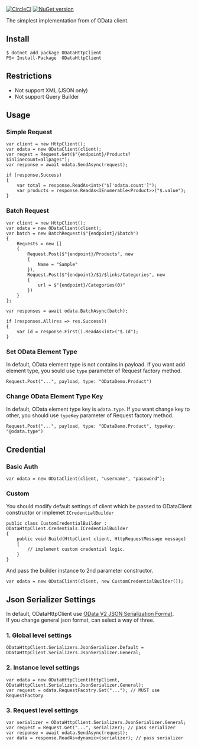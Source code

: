[![CircleCI](https://circleci.com/gh/iwate/ODataHttpClient/tree/master.svg?style=svg)](https://circleci.com/gh/iwate/ODataHttpClient/tree/master)
[![NuGet version](https://badge.fury.io/nu/ODataHttpClient.svg)](https://badge.fury.io/nu/ODataHttpClient)

The simplest implementation from of OData client.

## Install

    $ dotnet add package ODataHttpClient
    PS> Install-Package  ODataHttpClient

## Restrictions

- Not support XML (JSON only)
- Not support Query Builder

## Usage

### Simple Request

    var client = new HttpClient();
    var odata = new ODataClient(client);
    var reqest = Request.Get($"{endpoint}/Products?$inlinecount=allpages");
    var response = await odata.SendAsync(request);

    if (response.Success) 
    {
        var total = response.ReadAs<int>("$['odata.count']");
        var products = response.ReadAs<IEnumerable<Product>>("$.value");
    }

### Batch Request

    var client = new HttpClient();
    var odata = new ODataClient(client);
    var batch = new BatchRequest($"{endpoint}/$batch")
    {
        Requests = new []
        {
            Request.Post($"{endpoint}/Products", new 
            { 
                Name = "Sample"
            }),
            Request.Post($"{endpoint}/$1/$links/Categories", new 
            {
                url = $"{endpoint}/Categories(0)"
            })
        }
    };

    var responses = await odata.BatchAsync(batch);

    if (responses.All(res => res.Success)) 
    {
        var id = response.First().ReadAs<int>("$.Id");
    }

### Set OData Element Type
In default, OData element type is not contains in payload. If you want add element type, you sould use `type` parameter of Request factory method.

    Request.Post("...", payload, type: "ODataDemo.Product")

### Change OData Element Type Key
In default, OData element type key is `odata.type`. If you want change key to other, you should use `typeKey` parameter of Request factory method.

    Request.Post("...", payload, type: "ODataDemo.Product", typeKey: "@odata.type")

## Credential

### Basic Auth

    var odata = new ODataClient(client, "username", "password");

### Custom
You should modify default settings of client which be passed to ODataClient constructor or implemet `ICredentialBuilder`

    public class CustomCredentialBuilder : ODataHttpClient.Credentials.ICredentialBuilder
    {
        public void Build(HttpClient client, HttpRequestMessage message)
        {
            // implement custom credential logic.
        }
    }

And pass the builder instance to 2nd parameter constructor.

    var odata = new ODataClient(client, new CustomCredentialBuilder());
    
## Json Serializer Settings
In default, ODataHttpClient use [OData V2 JSON Serialization Format](http://www.odata.org/documentation/odata-version-2-0/json-format/#PrimitiveTypes).  
If you change general json format, can select a way of three.

### 1. Global level settings

    ODataHttpClient.Serializers.JsonSerializer.Default = ODataHttpClient.Serializers.JsonSerializer.General;

### 2. Instance level settings

    var odata = new ODataHttpClient(httpClient, ODataHttpClient.Serializers.JsonSerializer.General);
    var request = odata.RequestFacotry.Get("..."); // MUST use RequestFactory

### 3. Request level settings

    var serializer = ODataHttpClient.Serializers.JsonSerializer.General;
    var request = Request.Get("...", serializer); // pass serializer
    var response = await odata.SendAsync(request);
    var data = response.ReadAs<dynamic>(serializer); // pass serializer
